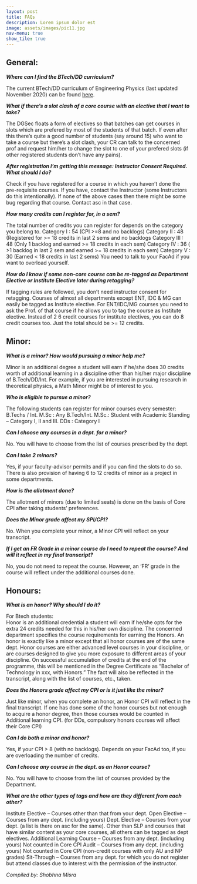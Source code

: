 ```yaml
---
layout: post
title: FAQs
description: Lorem ipsum dolor est
image: assets/images/pic11.jpg
nav-menu: true
show_tile: true
---
```



<!-- One >
<section id="one">
	<div class="inner">
		<header class="major"-->
<h2>General:</h2>
		<!-- /header -->
    
<b><i>Where can I find the BTech/DD curriculum?</i></b>

The current BTech/DD curriculum of Engineering Physics (last updated November 2020) can be found [here](https://www.phy.iitb.ac.in/en/current-students/resources).

<b><i>What if there’s a slot clash of a core course with an elective that I want to take?</i></b>

The DGSec floats a form of electives so that batches can get courses in slots which are prefered by most of the students of that batch.
If even after this there’s quite a good number of students (say around 15) who want to take a course but there’s a slot clash, your CR can talk to the concerned prof and request him/her to change the slot to one of your prefered slots (if other registered students don’t have any pains).

<b><i>After registration I’m getting this message: Instructor Consent Required. What should I do?</i></b>

Check if you have registered for a course in which you haven’t done the pre-requisite courses. If you have, contact the Instructor (some Instructors do this intentionally). 
If none of the above cases then there might be some bug regarding that course. Contact asc in that case.

<b><i>How many credits can I register for, in a sem?</i></b>

The total number of credits you can register for depends on the category you belong to.
Category I : 54 (CPI >=8 and no backlogs)
Category II : 48 (Registered for >= 18 credits in last 2 sems and no backlogs
Category III : 48 (Only 1 backlog and earned >= 18 credits  in each sem)
Category IV : 36 ( >1 backlog in last 2 sem and earned >= 18 credits  in each sem)
Category V : 30 (Earned < 18 credits  in last 2 sems)
You need to talk to your FacAd if you want to overload yourself.

<b><i>How do I know if some non-core course can be re-tagged as Department Elective or Institute Elective later during retagging?</b></i>

If tagging rules are followed, you don’t need instructor consent for retagging. 
Courses of almost all departments except ENT, IDC & MG can easily be tagged as Institute elective. For ENT/IDC/MG courses you need to ask the Prof. of that course if he allows you to tag the course as Institute elective.
Instead of 2 6 credit courses for institute electives, you can do 8 credit courses too. Just the total should be >= 12 credits.


<!-- Two >
<section id="two">
	<div class="inner">
		<header class="major"-->
<h2>Minor:</h2>
		<!-- /header -->

<b><i>What is a minor? How would pursuing a minor help me?</i></b>

Minor is an additional degree a student will earn if he/she does 30 credits worth of additional learning in a discipline other than his/her major discipline of B.Tech/DD/Int. For example, if you are interested in pursuing research in theoretical physics, a Math Minor might be of interest to you.

<b><i>Who is eligible to pursue a minor?</i></b>

The following students can register for minor courses every semester:
B.Techs / Int. M.Sc : Any B.Tech/Int. M.Sc.: Student with Academic Standing – Category I, II and III.
DDs : Category I

<b><i>Can I choose any courses in a dept. for a minor?</i></b>

No. You will have to choose from the list of courses prescribed by the dept.

<b><i>Can I take 2 minors?</i></b>

Yes, if your faculty-advisor permits and if you can find the slots to do so. There is also provision of having 6 to 12 credits of minor as a project in some departments.

<b><i>How is the allotment done?</i></b>

The allotment of minors (due to limited seats) is done on the basis of Core CPI after taking students’ preferences.

<b><i>Does the Minor grade affect my SPI/CPI?</i></b>

No. When you complete your minor, a Minor CPI will reflect on your transcript. 

<b><i>If I get an FR Grade in a minor course do I need to repeat the course? And will it reflect in my final transcript?</i></b>

No, you do not need to repeat the course. However, an ‘FR’ grade in the course will reflect under the additional courses done.


<!-- Three >
<section id="three">
	<div class="inner">
		<header class="major"-->
<h2>Honours:</h2>
		<!-- /header -->

<b><i>What is an honor? Why should I do it?</i></b>

For Btech students:<br>
Honor is an additional credential a student will earn if he/she opts for the extra 24 credits needed for this in his/her own discipline. The concerned department specifies the course requirements for earning the Honors. An honor is exactly like a minor except that all honor courses are of the same dept.
Honor courses are either advanced level courses in your discipline, or are courses designed to give you more exposure to different areas of your discipline. On successful accumulation of credits at the end of the programme, this will be mentioned in the Degree Certificate as “Bachelor of Technology in xxx, with Honors.” The fact will also be reflected in the transcript, along with the list of courses, etc., taken.

<b><i>Does the Honors grade affect my CPI or is it just like the minor?</i></b>

Just like minor, when you complete an honor, an Honor CPI will reflect in the final transcript. If one has done some of the honor courses but not enough to acquire a honor degree, then those courses would be counted in Additional learning CPI. (for DDs, compulsory honors courses will affect their Core CPI)

<b><i>Can I do both a minor and honor?</i></b>

Yes, if your CPI > 8 (with no backlogs). Depends on your FacAd too, if you are overloading the number of credits.

<b><i>Can I choose any course in the dept. as an Honor course?</i></b>

No. You will have to choose from the list of courses provided by the Department. 

<b><i>What are the other types of tags and how are they different from each other?</i></b>

Institute Elective – Courses other than that from your dept.
Open Elective – Courses from any dept. (including yours)
Dept. Elective –  Courses from your dept. (a list is there on asc for the same). Other than SLP and courses that have similar content as your core courses, all others can be tagged as dept electives. 
Additional Learning Course – Courses from any dept. (including yours) Not counted in Core CPI
Audit – Courses from any dept. (including yours) Not counted in Core CPI (non-credit courses with only AU and NP grades)
Sit-Through – Courses from any dept. for which you do not register but attend classes due to interest with the permission of the instructor.


<i>Compiled by: Shobhna Misra</i>
